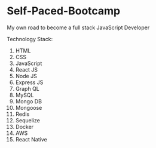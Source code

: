 # Self-Paced-Bootcamp

My own road to become a full stack JavaScript Developer

Technology Stack:

1. HTML
2. CSS
3. JavaScript
4. React JS
5. Node JS
6. Express JS
7. Graph QL
8. MySQL
9. Mongo DB
10. Mongoose
11. Redis
12. Sequelize
13. Docker
14. AWS
15. React Native
